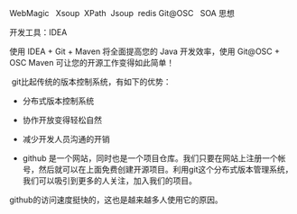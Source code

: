 WebMagic   Xsoup  XPath  Jsoup  redis Git@OSC   SOA 思想



开发工具：IDEA



使用 IDEA + Git + Maven 将全面提高您的 Java 开发效率，使用 Git@OSC + OSC Maven 可让您的开源工作变得如此简单！



 git比起传统的版本控制系统，有如下的优势：

- 分布式版本控制系统

- 协作开放变得轻松自然

- 减少开发人员沟通的开销  

- github 是一个网站，同时也是一个项目仓库。我们只要在网站上注册一个帐号，然后就可以在上面免费创建开源项目。利用git这个分布式版本管理系统，我们可以吸引到更多的人关注，加入我们的项目。

github的访问速度挺快的，这也是越来越多人使用它的原因。